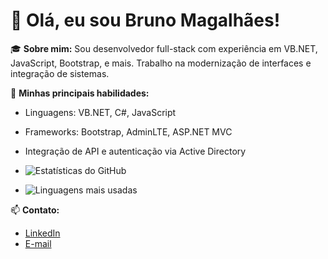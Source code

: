 # 👋 Olá, eu sou Bruno Magalhães!

🎓 **Sobre mim:** Sou desenvolvedor full-stack com experiência em VB.NET, JavaScript, Bootstrap, e mais. Trabalho na modernização de interfaces e integração de sistemas.

🚀 **Minhas principais habilidades:**
- Linguagens: VB.NET, C#, JavaScript
- Frameworks: Bootstrap, AdminLTE, ASP.NET MVC
- Integração de API e autenticação via Active Directory

- ![Estatísticas do GitHub](https://github-readme-stats.vercel.app/api?username=borgesMagalhaes&show_icons=true&theme=radical)
- ![Linguagens mais usadas](https://github-readme-stats.vercel.app/api/top-langs/?username=borgesMagalhaes&layout=compact)


📫 **Contato:**
- [LinkedIn](https://www.linkedin.com/in/bruno-magalh%C3%A3es-2b878a2a/)
- [E-mail](mailto:borges.magalhaes@gmail.com)
